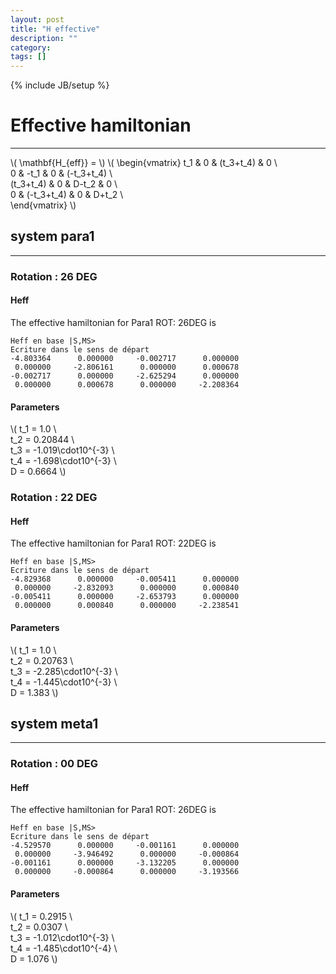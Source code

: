 ```yaml
---
layout: post
title: "H effective"
description: ""
category:
tags: []
---
```

{% include JB/setup %}

# Effective hamiltonian
-----------------------------

\\( \mathbf{H_{eff}} = \\)
\\( \begin{vmatrix}
t_1 & 0 & (t_3+t_4) & 0           \\\
0 & -t_1 & 0 & (-t_3+t_4)         \\\
(t_3+t_4) & 0 & D-t_2 & 0    \\\
0 & (-t_3+t_4) & 0 & D+t_2       \\\
\end{vmatrix} \\)


## system para1
-----------------------------

### Rotation : 26 DEG
#### Heff
The effective hamiltonian for Para1 ROT: 26DEG is

    Heff en base |S,MS>
    Ecriture dans le sens de départ
    -4.803364      0.000000     -0.002717      0.000000
     0.000000     -2.806161      0.000000      0.000678
    -0.002717      0.000000     -2.625294      0.000000
     0.000000      0.000678      0.000000     -2.208364

#### Parameters

\\(
  t_1 = 1.0                  \\\
  t_2 = 0.20844                  \\\
  t_3 = -1.019\cdot10^{-3}                   \\\
  t_4 = -1.698\cdot10^{-3}                   \\\
  D   = 0.6664
\\)

### Rotation : 22 DEG
#### Heff
The effective hamiltonian for Para1 ROT: 22DEG is

    Heff en base |S,MS>
    Ecriture dans le sens de départ
    -4.829368      0.000000     -0.005411      0.000000
     0.000000     -2.832093      0.000000      0.000840
    -0.005411      0.000000     -2.653793      0.000000
     0.000000      0.000840      0.000000     -2.238541

#### Parameters
\\(
t_1 = 1.0                  \\\
t_2 = 0.20763                  \\\
t_3 = -2.285\cdot10^{-3}                   \\\
t_4 = -1.445\cdot10^{-3}                   \\\
D   = 1.383
\\)


## system meta1
-----------------------------

### Rotation : 00 DEG
#### Heff
The effective hamiltonian for Para1 ROT: 26DEG is

    Heff en base |S,MS>
    Ecriture dans le sens de départ
    -4.529570      0.000000     -0.001161      0.000000
     0.000000     -3.946492      0.000000     -0.000864
    -0.001161      0.000000     -3.132205      0.000000
     0.000000     -0.000864      0.000000     -3.193566

#### Parameters
\\(
t_1 = 0.2915                  \\\
t_2 = 0.0307                  \\\
t_3 = -1.012\cdot10^{-3}                   \\\
t_4 = -1.485\cdot10^{-4}                   \\\
D   = 1.076
\\)


